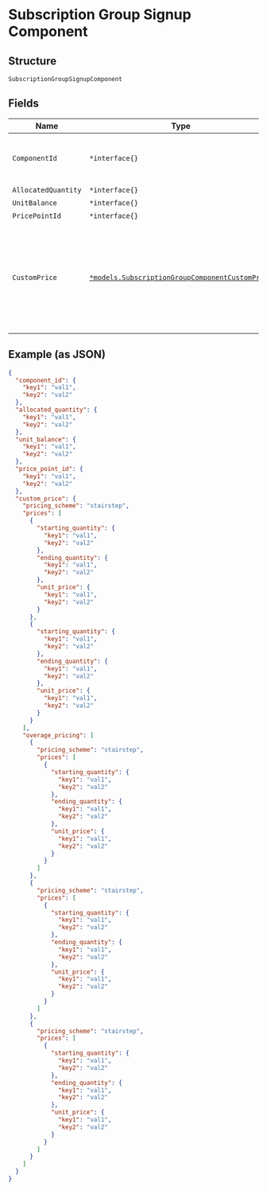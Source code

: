 
# Subscription Group Signup Component

## Structure

`SubscriptionGroupSignupComponent`

## Fields

| Name | Type | Tags | Description |
|  --- | --- | --- | --- |
| `ComponentId` | `*interface{}` | Optional | Required if passing any component to `components` attribute. |
| `AllocatedQuantity` | `*interface{}` | Optional | - |
| `UnitBalance` | `*interface{}` | Optional | - |
| `PricePointId` | `*interface{}` | Optional | - |
| `CustomPrice` | [`*models.SubscriptionGroupComponentCustomPrice`](subscription-group-component-custom-price.md) | Optional | Used in place of `price_point_id` to define a custom price point unique to the subscription. You still need to provide `component_id`. |

## Example (as JSON)

```json
{
  "component_id": {
    "key1": "val1",
    "key2": "val2"
  },
  "allocated_quantity": {
    "key1": "val1",
    "key2": "val2"
  },
  "unit_balance": {
    "key1": "val1",
    "key2": "val2"
  },
  "price_point_id": {
    "key1": "val1",
    "key2": "val2"
  },
  "custom_price": {
    "pricing_scheme": "stairstep",
    "prices": [
      {
        "starting_quantity": {
          "key1": "val1",
          "key2": "val2"
        },
        "ending_quantity": {
          "key1": "val1",
          "key2": "val2"
        },
        "unit_price": {
          "key1": "val1",
          "key2": "val2"
        }
      },
      {
        "starting_quantity": {
          "key1": "val1",
          "key2": "val2"
        },
        "ending_quantity": {
          "key1": "val1",
          "key2": "val2"
        },
        "unit_price": {
          "key1": "val1",
          "key2": "val2"
        }
      }
    ],
    "overage_pricing": [
      {
        "pricing_scheme": "stairstep",
        "prices": [
          {
            "starting_quantity": {
              "key1": "val1",
              "key2": "val2"
            },
            "ending_quantity": {
              "key1": "val1",
              "key2": "val2"
            },
            "unit_price": {
              "key1": "val1",
              "key2": "val2"
            }
          }
        ]
      },
      {
        "pricing_scheme": "stairstep",
        "prices": [
          {
            "starting_quantity": {
              "key1": "val1",
              "key2": "val2"
            },
            "ending_quantity": {
              "key1": "val1",
              "key2": "val2"
            },
            "unit_price": {
              "key1": "val1",
              "key2": "val2"
            }
          }
        ]
      },
      {
        "pricing_scheme": "stairstep",
        "prices": [
          {
            "starting_quantity": {
              "key1": "val1",
              "key2": "val2"
            },
            "ending_quantity": {
              "key1": "val1",
              "key2": "val2"
            },
            "unit_price": {
              "key1": "val1",
              "key2": "val2"
            }
          }
        ]
      }
    ]
  }
}
```

